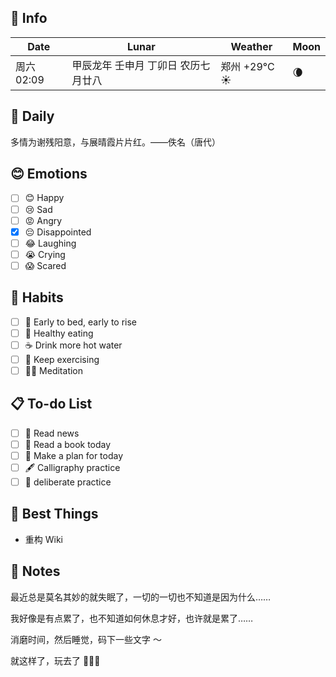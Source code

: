 ## 📅 Info

| Date                           | Lunar                     | Weather                                                       | Moon                                            |
| ------------------------------ | ------------------------- | ------------------------------------------------------------- | ----------------------------------------------- |
| 周六 02:09 | 甲辰龙年 壬申月 丁卯日 农历七月廿八 | 郑州 +29°C ☀️   | 🌘 |

## 📖 Daily

多情为谢残阳意，与展晴霞片片红。——佚名（唐代）

## 😊 Emotions

- [ ] 😊 Happy
- [ ] 😢 Sad
- [ ] 😡 Angry
- [x] 😔 Disappointed
- [ ] 😂 Laughing
- [ ] 😭 Crying
- [ ] 😱 Scared

## 🍎 Habits

- [ ] 🌅 Early to bed, early to rise
- [ ] 🥕 Healthy eating
- [ ] ☕️ Drink more hot water
- [ ] 💪 Keep exercising
- [ ] 🧘‍♂️ Meditation

## 📋 To-do List

- [ ] 📰 Read news
- [ ] 📖 Read a book today
- [ ] 📝 Make a plan for today
- [ ] 🖋️ Calligraphy practice
- [ ] 🎯 deliberate practice

## 🌟 Best Things

 - 重构 Wiki

## 📝 Notes

最近总是莫名其妙的就失眠了，一切的一切也不知道是因为什么……

我好像是有点累了，也不知道如何休息才好，也许就是累了……

消磨时间，然后睡觉，码下一些文字 ～

就这样了，玩去了 🫤🫤🫤